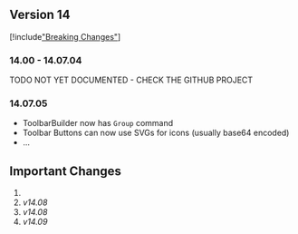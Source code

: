 
## Version 14

[!include["Breaking Changes"](./_brc14.md)]

### 14.00 - 14.07.04 

TODO NOT YET DOCUMENTED - CHECK THE GITHUB PROJECT

### 14.07.05

* ToolbarBuilder now has `Group` command
* Toolbar Buttons can now use SVGs for icons (usually base64 encoded)
* ...

## Important Changes

1. [](xref:Abyss.Releases.History.V14.IssueAssemblyBinding)
1. [](xref:Abyss.Releases.History.V14.AppZip) _v14.08_
1. [](xref:Abyss.Releases.History.V14.AppDataFolder) _v14.08_
1. [](xref:Abyss.Releases.History.V14.ExportExcludeInAppJson) _v14.09_